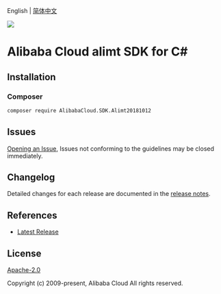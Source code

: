 English | [简体中文](README-CN.md)

![](https://aliyunsdk-pages.alicdn.com/icons/AlibabaCloud.svg)

# Alibaba Cloud alimt SDK for C#

## Installation

### Composer

```bash
composer require AlibabaCloud.SDK.Alimt20181012
```

## Issues

[Opening an Issue](https://github.com/aliyun/alibabacloud-csharp-sdk/issues/new), Issues not conforming to the guidelines may be closed immediately.

## Changelog

Detailed changes for each release are documented in the [release notes](./ChangeLog.md).

## References

* [Latest Release](https://github.com/aliyun/alibabacloud-csharp-sdk/)

## License

[Apache-2.0](http://www.apache.org/licenses/LICENSE-2.0)

Copyright (c) 2009-present, Alibaba Cloud All rights reserved.
